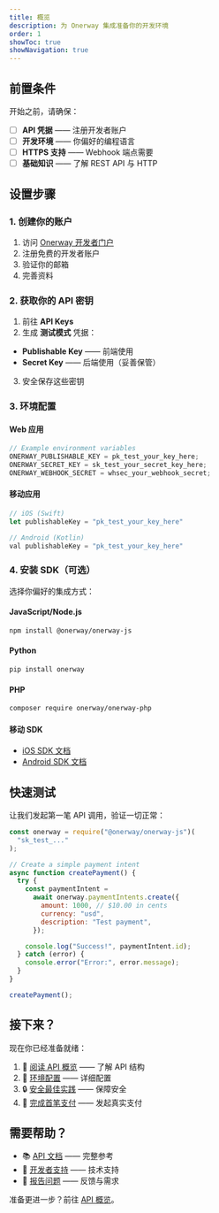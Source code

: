 ```yaml
---
title: 概览
description: 为 Onerway 集成准备你的开发环境
order: 1
showToc: true
showNavigation: true
---
```


## 前置条件

开始之前，请确保：

- [ ] **API 凭据** —— 注册开发者账户
- [ ] **开发环境** —— 你偏好的编程语言
- [ ] **HTTPS 支持** —— Webhook 端点需要
- [ ] **基础知识** —— 了解 REST API 与 HTTP

## 设置步骤

### 1. 创建你的账户

1. 访问
[Onerway 开发者门户](https://developers.onerway.com)
2. 注册免费的开发者账户
3. 验证你的邮箱
4. 完善资料

### 2. 获取你的 API 密钥

1. 前往 **API Keys**
2. 生成 **测试模式** 凭据：
  - **Publishable Key** —— 前端使用
  - **Secret Key** —— 后端使用（妥善保管）
3. 安全保存这些密钥

### 3. 环境配置

#### Web 应用

```javascript
// Example environment variables
ONERWAY_PUBLISHABLE_KEY = pk_test_your_key_here;
ONERWAY_SECRET_KEY = sk_test_your_secret_key_here;
ONERWAY_WEBHOOK_SECRET = whsec_your_webhook_secret;
```

#### 移动应用

```javascript
// iOS (Swift)
let publishableKey = "pk_test_your_key_here"

// Android (Kotlin)
val publishableKey = "pk_test_your_key_here"
```

### 4. 安装 SDK（可选）

选择你偏好的集成方式：

#### JavaScript/Node.js

```bash
npm install @onerway/onerway-js
```

#### Python

```bash
pip install onerway
```

#### PHP

```bash
composer require onerway/onerway-php
```

#### 移动 SDK

- [iOS SDK 文档](../../.../mock/payments/mobile/ios)
- [Android SDK 文档](../../../mock/payments/mobile/ios)

## 快速测试

让我们发起第一笔 API 调用，验证一切正常：

```javascript
const onerway = require("@onerway/onerway-js")(
  "sk_test_..."
);

// Create a simple payment intent
async function createPayment() {
  try {
    const paymentIntent =
      await onerway.paymentIntents.create({
        amount: 1000, // $10.00 in cents
        currency: "usd",
        description: "Test payment",
      });

    console.log("Success!", paymentIntent.id);
  } catch (error) {
    console.error("Error:", error.message);
  }
}

createPayment();
```

## 接下来？

现在你已经准备就绪：

1. 📖 [阅读 API 概览](./api-overview) —— 了解 API 结构
2. 🔧 [环境配置](./mock/environment-config) —— 详细配置
3. 🔒 [安全最佳实践](./mock/security) —— 保障安全
4. 🚀 [完成首笔支付](./mock/first-payment) —— 发起真实支付

## 需要帮助？

- 📚 [API 文档](../../../payments/) —— 完整参考
- 💬 [开发者支持](mailto:dev-support@onerway.com) —— 技术支持
- 🐛 [报告问题](https://github.com/onerway/issues) —— 反馈与需求

准备更进一步？前往
[API 概览](./api-overview)。


